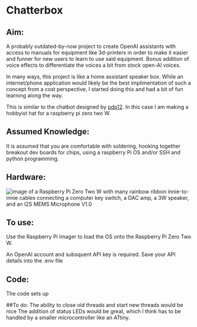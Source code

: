 # Chatterbox 

## Aim:

A probably outdated-by-now project to create OpenAI assistants with access to manuals for equipment like 3d-printers in order to make it easier and funner for new users to learn to use said equipment. Bonus addition of voice effects to differentiate the voices a bit from stock open-AI voices. 

In many ways, this project is like a home assistant speaker box. While an internet/phone application would likely be the best implimentation of such a concept from a cost perspective, I started doing this and had a bit of fun learning along the way. 

This is similar to the chatbot designed by [pdp12](https://www.instructables.com/Customizes-a-ChatGPT-Assistant-Using-a-RaspberryPi/). In this case I am making a hobbyist hat for a raspberry pi zero two W.

## Assumed Knowledge:
It is assumed that you are comfortable with soldering, hooking together breakout dev boards for chips, using a raspberry Pi OS and/or SSH and python programming.

## Hardware:
![image of a Raspberry Pi Zero Two W with many rainbow ribbon innie-to-innie cables connecting a computer key switch, a DAC amp, a 3W speaker, and an I2S MEMS Microphone V1.0]()

## To use:
Use the Raspberry Pi Imager to load the OS onto the Raspberry Pi Zero Two W.

An OpenAI account and subsquent API key is required.
Save your API details into the .env file


## Code:
The code sets up 

##To do: 
The ability to close old threads and start new threads would be nice
The addition of status LEDs would be great, which I think has to be handled by a smaller microcontroller like an ATtiny.
